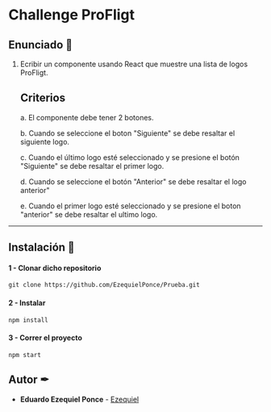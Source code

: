 # Challenge ProFligt

## Enunciado 📄

1. Ecribir un componente usando React que muestre una lista de logos ProFligt.

   ## Criterios 

   a. El componente debe tener 2 botones.  

   b. Cuando se seleccione el boton "Siguiente" se debe resaltar el siguiente logo.

   c. Cuando el último logo esté seleccionado y se presione el botón "Siguiente" se debe resaltar el primer logo.

   d. Cuando se seleccione el botón "Anterior" se debe resaltar el logo anterior" 

   e. Cuando el primer logo esté seleccionado y se presione  el boton "anterior" se debe resaltar el ultimo logo.

---

## Instalación 🔧
#### 1 - Clonar dicho repositorio

    git clone https://github.com/EzequielPonce/Prueba.git

#### 2 - Instalar

    npm install

#### 3 - Correr el proyecto

    npm start

## Autor ✒

* **Eduardo Ezequiel Ponce** - [Ezequiel](https://github.com/EzequielPonce)

